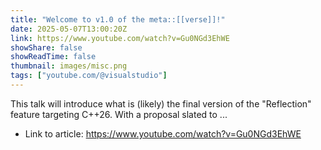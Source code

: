 ```yaml
---
title: "Welcome to v1.0 of the meta::[[verse]]!"
date: 2025-05-07T13:00:20Z
link: https://www.youtube.com/watch?v=Gu0NGd3EhWE
showShare: false
showReadTime: false
thumbnail: images/misc.png
tags: ["youtube.com/@visualstudio"]
---
```

This talk will introduce what is (likely) the final version of the "Reflection" feature targeting C++26. With a proposal slated to ...

- Link to article: https://www.youtube.com/watch?v=Gu0NGd3EhWE
